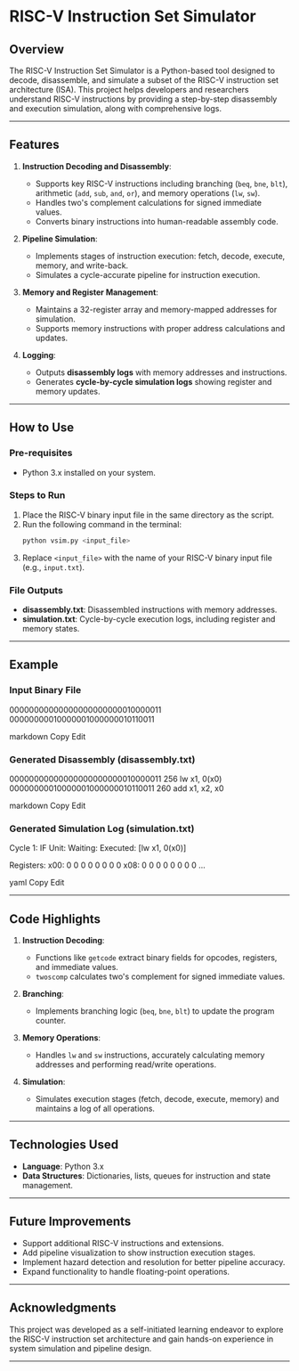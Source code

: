 # **RISC-V Instruction Set Simulator**

## **Overview**
The RISC-V Instruction Set Simulator is a Python-based tool designed to decode, disassemble, and simulate a subset of the RISC-V instruction set architecture (ISA). This project helps developers and researchers understand RISC-V instructions by providing a step-by-step disassembly and execution simulation, along with comprehensive logs.

---

## **Features**
1. **Instruction Decoding and Disassembly**:
   - Supports key RISC-V instructions including branching (`beq`, `bne`, `blt`), arithmetic (`add`, `sub`, `and`, `or`), and memory operations (`lw`, `sw`).
   - Handles two's complement calculations for signed immediate values.
   - Converts binary instructions into human-readable assembly code.

2. **Pipeline Simulation**:
   - Implements stages of instruction execution: fetch, decode, execute, memory, and write-back.
   - Simulates a cycle-accurate pipeline for instruction execution.

3. **Memory and Register Management**:
   - Maintains a 32-register array and memory-mapped addresses for simulation.
   - Supports memory instructions with proper address calculations and updates.

4. **Logging**:
   - Outputs **disassembly logs** with memory addresses and instructions.
   - Generates **cycle-by-cycle simulation logs** showing register and memory updates.

---

## **How to Use**

### **Pre-requisites**
   - Python 3.x installed on your system.

### **Steps to Run**
   1. Place the RISC-V binary input file in the same directory as the script.
   2. Run the following command in the terminal:
      ```bash
      python vsim.py <input_file>
      ```
   3. Replace `<input_file>` with the name of your RISC-V binary input file (e.g., `input.txt`).

### **File Outputs**
   - **disassembly.txt**: Disassembled instructions with memory addresses.
   - **simulation.txt**: Cycle-by-cycle execution logs, including register and memory states.

---

## **Example**

### **Input Binary File**
00000000000000000000000010000011 00000000010000001000000010110011

markdown
Copy
Edit

### **Generated Disassembly (disassembly.txt)**
00000000000000000000000010000011 256 lw x1, 0(x0) 00000000010000001000000010110011 260 add x1, x2, x0

markdown
Copy
Edit

### **Generated Simulation Log (simulation.txt)**
Cycle 1: IF Unit: Waiting: Executed: [lw x1, 0(x0)]

Registers: x00: 0 0 0 0 0 0 0 0 x08: 0 0 0 0 0 0 0 0 ...

yaml
Copy
Edit

---

## **Code Highlights**
1. **Instruction Decoding**:
   - Functions like `getcode` extract binary fields for opcodes, registers, and immediate values.
   - `twoscomp` calculates two's complement for signed immediate values.

2. **Branching**:
   - Implements branching logic (`beq`, `bne`, `blt`) to update the program counter.

3. **Memory Operations**:
   - Handles `lw` and `sw` instructions, accurately calculating memory addresses and performing read/write operations.

4. **Simulation**:
   - Simulates execution stages (fetch, decode, execute, memory) and maintains a log of all operations.

---

## **Technologies Used**
- **Language**: Python 3.x
- **Data Structures**: Dictionaries, lists, queues for instruction and state management.

---

## **Future Improvements**
- Support additional RISC-V instructions and extensions.
- Add pipeline visualization to show instruction execution stages.
- Implement hazard detection and resolution for better pipeline accuracy.
- Expand functionality to handle floating-point operations.

---

## **Acknowledgments**
This project was developed as a self-initiated learning endeavor to explore the RISC-V instruction set architecture and gain hands-on experience in system simulation and pipeline design.

---
